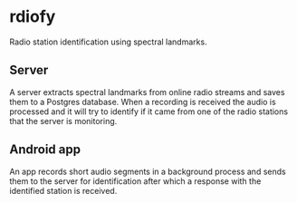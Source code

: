 # rdiofy
Radio station identification using spectral landmarks. 

## Server
A server extracts spectral landmarks from online radio streams and saves them to a Postgres database. When a recording is received the audio is processed and it will try to identify if it came from one of the radio stations that the server is monitoring. 

## Android app
An app records short audio segments in a background process and sends them to the server for identification after which a response with the identified station is received.
